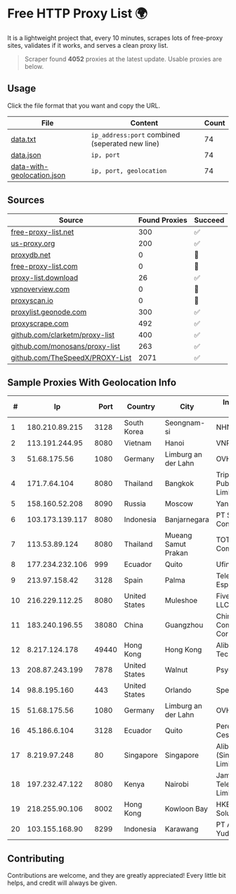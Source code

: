 
# Free HTTP Proxy List 🌍

It is a lightweight project that, every 10 minutes, scrapes lots of free-proxy sites, validates if it works, and serves a clean proxy list.


> Scraper found **4052** proxies at the latest update. Usable proxies are below.

## Usage

Click the file format that you want and copy the URL.


|File|Content|Count|
|----|-------|-----|
|[data.txt](https://raw.githubusercontent.com/themiralay/Proxy-List-World/master/data.txt)|`ip_address:port` combined (seperated new line)|74|
|[data.json](https://raw.githubusercontent.com/themiralay/Proxy-List-World/master/data.json)|`ip, port`|74|
|[data-with-geolocation.json](https://raw.githubusercontent.com/themiralay/Proxy-List-World/master/data-with-geolocation.json)|`ip, port, geolocation`|74|

## Sources

|Source|Found Proxies|Succeed|
|------|-------------|-------|
|[free-proxy-list.net](https://free-proxy-list.net)|300|✅|
|[us-proxy.org](https://www.us-proxy.org)|200|✅|
|[proxydb.net](http://proxydb.net)|0|🚫|
|[free-proxy-list.com](https://free-proxy-list.com/?page=&port=&type%5B%5D=http&type%5B%5D=https&up_time=0&search=Search)|0|🚫|
|[proxy-list.download](https://www.proxy-list.download/HTTP)|26|✅|
|[vpnoverview.com](https://vpnoverview.com/privacy/anonymous-browsing/free-proxy-servers)|0|🚫|
|[proxyscan.io](https://www.proxyscan.io)|0|🚫|
|[proxylist.geonode.com](https://proxylist.geonode.com/api/proxy-list?limit=300&page=1&sort_by=lastChecked&sort_type=desc&protocols=http,https)|300|✅|
|[proxyscrape.com](https://api.proxyscrape.com/v2/?request=displayproxies&protocol=http&timeout=10000&country=all&ssl=all&anonymity=all)|492|✅|
|[github.com/clarketm/proxy-list](https://raw.githubusercontent.com/clarketm/proxy-list/master/proxy-list-raw.txt)|400|✅|
|[github.com/monosans/proxy-list](https://raw.githubusercontent.com/monosans/proxy-list/main/proxies/http.txt)|263|✅|
|[github.com/TheSpeedX/PROXY-List](https://raw.githubusercontent.com/TheSpeedX/PROXY-List/master/http.txt)|2071|✅|


## Sample Proxies With Geolocation Info

|#|Ip|Port|Country|City|Internet Service Provider|
|-|--|----|-------|----|-------------------------|
|1|180.210.89.215|3128|South Korea|Seongnam-si|NHNCLOUD|
|2|113.191.244.95|8080|Vietnam|Hanoi|VNPT|
|3|51.68.175.56|1080|Germany|Limburg an der Lahn|OVH SAS|
|4|171.7.64.104|8080|Thailand|Bangkok|Triple T Broadband Public Company Limited|
|5|158.160.52.208|8090|Russia|Moscow|Yandex.Cloud LLC|
|6|103.173.139.117|8080|Indonesia|Banjarnegara|PT Serayu Multi Connection|
|7|113.53.89.124|8080|Thailand|Mueang Samut Prakan|TOT Public Company Limited|
|8|177.234.232.106|999|Ecuador|Quito|Ufinet Panama S.A.|
|9|213.97.158.42|3128|Spain|Palma|Telefonica de Espana SAU|
|10|216.229.112.25|8080|United States|Muleshoe|Five Area Systems, LLC|
|11|183.240.196.55|38080|China|Guangzhou|China Mobile Communications Corporation|
|12|8.217.124.178|49440|Hong Kong|Hong Kong|Alibaba (US) Technology Co., Ltd.|
|13|208.87.243.199|7878|United States|Walnut|Psychz Networks|
|14|98.8.195.160|443|United States|Orlando|Spectrum|
|15|51.68.175.56|1080|Germany|Limburg an der Lahn|OVH SAS|
|16|45.186.6.104|3128|Ecuador|Quito|Perez Tito Julio Cesar|
|17|8.219.97.248|80|Singapore|Singapore|Alibaba Cloud (Singapore) Private Limited|
|18|197.232.47.122|8080|Kenya|Nairobi|Jamii Telecommunications Limited|
|19|218.255.90.106|8002|Hong Kong|Kowloon Bay|HKBN Enterprise Solutions HK Limited|
|20|103.155.168.90|8299|Indonesia|Karawang|PT Arozak Bima Yudho Sangkara|



## Contributing

Contributions are welcome, and they are greatly appreciated! Every
little bit helps, and credit will always be given.

